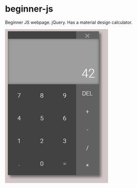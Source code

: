 # beginner-js
Beginner JS webpage. jQuery. Has a material design calculator.

![Calc](https://github.com/SonalPinto/beginner-js/blob/master/calc.PNG)
